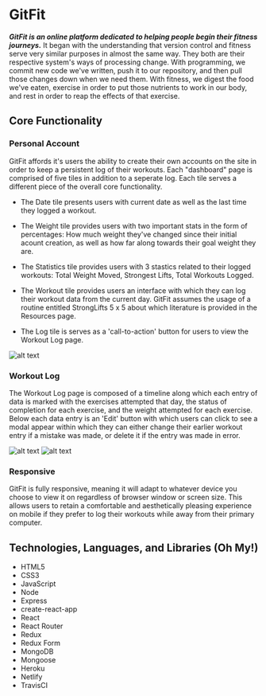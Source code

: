 # GitFit

**_GitFit is an online platform dedicated to helping people begin their fitness
journeys._** It began with the understanding that version control and fitness
serve very similar purposes in almost the same way. They both are their
respective system's ways of processing change. With programming, we commit new
code we've written, push it to our repository, and then pull those changes down
when we need them. With fitness, we digest the food we've eaten, exercise in
order to put those nutrients to work in our body, and rest in order to reap the
effects of that exercise.

## Core Functionality

### Personal Account

GitFit affords it's users the ability to create their own accounts on the site
in order to keep a persistent log of their workouts. Each "dashboard" page is
comprised of five tiles in addition to a seperate log. Each tile serves a
different piece of the overall core functionality.

* The Date tile presents users with current date as well as the last time they
  logged a workout.

* The Weight tile provides users with two important stats in the form of
  percentages: How much weight they've changed since their initial acount
  creation, as well as how far along towards their goal weight they are.

* The Statistics tile provides users with 3 stastics related to their logged
  workouts: Total Weight Moved, Strongest Lifts, Total Workouts Logged.

* The Workout tile provides users an interface with which they can log their
  workout data from the current day. GitFit assumes the usage of a routine
  entitled StrongLifts 5 x 5 about which literature is provided in the Resources
  page.

* The Log tile is serves as a 'call-to-action' button for users to view the
  Workout Log page.

![alt text](https://screenshots.firefoxusercontent.com/images/85b5868a-173d-420d-9c67-282bea48f05c.png)

### Workout Log

The Workout Log page is composed of a timeline along which each entry of data is
marked with the exercises attempted that day, the status of completion for each
exercise, and the weight attempted for each exercise. Below each data entry is
an 'Edit' button with which users can click to see a modal appear within which
they can either change their earlier workout entry if a mistake was made, or
delete it if the entry was made in error.

![alt text](https://screenshots.firefoxusercontent.com/images/695fd96a-10e0-4d6b-9ba1-16758df58495.png)
![alt text](https://screenshots.firefoxusercontent.com/images/aa49cc8a-6fe0-4dbb-8028-aa103b0fc147.png)

### Responsive

GitFit is fully responsive, meaning it will adapt to whatever device you choose
to view it on regardless of browser window or screen size. This allows users to
retain a comfortable and aesthetically pleasing experience on mobile if they
prefer to log their workouts while away from their primary computer.

## Technologies, Languages, and Libraries (Oh My!)

* HTML5
* CSS3
* JavaScript
* Node
* Express
* create-react-app
* React
* React Router
* Redux
* Redux Form
* MongoDB
* Mongoose
* Heroku
* Netlify
* TravisCI
